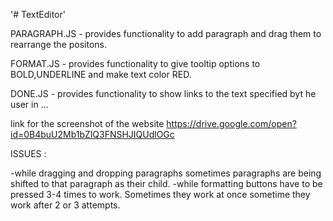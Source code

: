 '# TextEditor' 

PARAGRAPH.JS - provides functionality to add paragraph and drag them to rearrange the positons.

FORMAT.JS - provides functionality to give tooltip options to BOLD,UNDERLINE and make text color RED.

DONE.JS - provides functionality to show links to the text specified byt he user in <a>...</a>


link for the screenshot of the website https://drive.google.com/open?id=0B4buU2Mb1bZlQ3FNSHJIQUdlOGc

ISSUES :

-while dragging and dropping paragraphs sometimes paragraphs are being shifted to that paragraph as their child.
-while formatting buttons have to be pressed 3-4 times to work. Sometimes they work at once sometime they work after 2 or 3 attempts.
